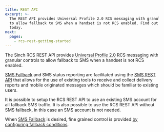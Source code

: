 ```yaml
---
title: REST API
excerpt: >-
  The REST API provides Universal Profile 2.0 RCS messaging with granular controls
  to allow fallback to SMS when a handset is not RCS enabled. Find out more
  today.
next:
  pages:
    - rcs-rest-getting-started
---
```

The Sinch RCS REST API provides [Universal Profile 2.0](https://www.gsma.com/futurenetworks/rcs/resources-rcs-events/universal-profile/) RCS messaging with granular controls to allow fallback to SMS when a handset is not RCS enabled.

[SMS Fallback](doc:rcs-rest-sms-fallback) and SMS status reporting are facilitated using the [SMS REST API](doc:sms-guide) that allows for the use of existing tools to receive and collect delivery reports and mobile originated messages which should be familiar to existing users.

It is possible to setup the RCS REST API to use an existing SMS account for all fallback SMS traffic. It is also possible to use the RCS REST API without SMS fallback, in this case an SMS account is not needed.

When [SMS Fallback](doc:rcs-rest-sms-fallback) is desired, fine grained control is provided [by configuring fallback conditions](doc:rcs-rest-sms-fallback#section-fallback-conditions).
